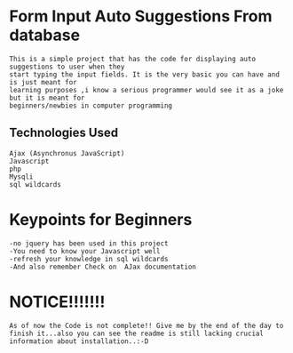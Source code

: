 # Form Input Auto Suggestions From database

    This is a simple project that has the code for displaying auto suggestions to user when they
    start typing the input fields. It is the very basic you can have and is just meant for 
    learning purposes ,i know a serious programmer would see it as a joke but it is meant for
    beginners/newbies in computer programming

## Technologies Used

    Ajax (Asynchronus JavaScript)
    Javascript
    php
    Mysqli
    sql wildcards


# Keypoints for Beginners

    -no jquery has been used in this project
    -You need to know your Javascript well
    -refresh your knowledge in sql wildcards
    -And also remember Check on  AJax documentation

# NOTICE!!!!!!!

    As of now the Code is not complete!! Give me by the end of the day to finish it...also you can see the readme is still lacking crucial information about installation..:-D
